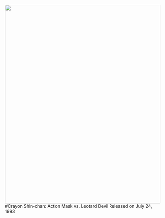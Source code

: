 <img src="https://upload.wikimedia.org/wikipedia/en/c/c2/Aktion_kamen.jpg" width="500" height="640">
<br>#Crayon Shin-chan: Action Mask vs. Leotard Devil 
Released on July 24, 1993
